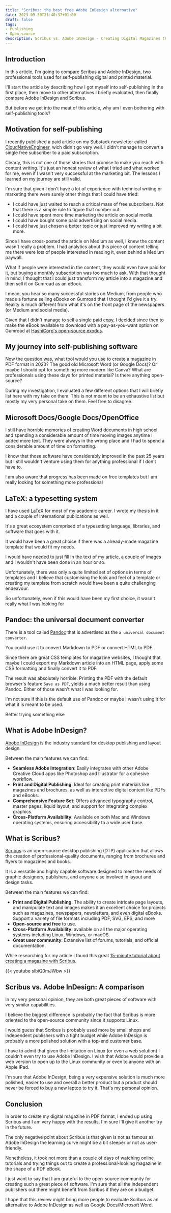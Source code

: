 ```yaml
---
title: "Scribus: the best free Adobe InDesign alternative"
date: 2023-09-30T21:40:37+01:00
draft: false
tags:
- Publishing
- Open-source
description: Scribus vs. Adobe InDesign - Creating Digital Magazines the Open-Source Way
---
```

<!--more-->

<!--- subtitle --->
<!-- Scribus vs. Adobe InDesign: Creating Digital Magazines the Open-Source Way -->

<!-- seo -->
<!--  What is the best open-source alternative to Adobe InDesign for professional looking printed and digital magazines? -->


<!--- caption --->
<!-- Photo by Bruno Martins on Unsplash  -->

## Introduction
In this article, I'm going to compare Scribus and Adobe InDesign, two professional tools used for self-publishing digital and printed material. 

I'll start the article by describing how I got myself into self-publishing in the first place, then move to other alternatives I briefly evaluated, then finally compare Adobe InDesign and Scribus.

But before we get into the meat of this article, why am I even bothering with self-publishing tools?

## Motivation for self-publishing
I recently published a paid article on my Substack newsletter called [CloudNativeEngineer](https://cloudnativeengineer.substack.com/), wich didn't go very well. I didn't manage to convert a single free subscriber to a paid subscription.

<!-- I won't make you reach -->
Clearly, this is not one of those stories that promise to make you reach with content writing. It's just an honest review of what I tried and what worked for me, even if I wasn't very successful at the marketing bit. The lessons I learned on my journey are still valid.

<!-- what and ifs -->
I'm sure that given I don't have a lot of experience with technical writing or marketing there were surely other things that I could have tried:
- I could have just waited to reach a critical mass of free subscribers. Not that there is a simple rule to figure that number out.
- I could have spent more time marketing the article on social media.
- I could have bought some paid advertising on social media.
- I could have just chosen a better topic or just improved my writing a bit more.

<!-- sell a single paid article -->
Since I have cross-posted the article on Medium as well, I knew the content wasn't really a problem. I had analytics about this piece of content telling me there were lots of people interested in reading it, even behind a Medium paywall.

What if people were interested in the content, they would even have paid for it, but buying a monthly subscription was too much to ask. With that thought in mind, I thought that I could just transform my article into a magazine and then sell it on Gumroad as an eBook.

I mean, you hear so many successful stories on Medium, from people who made a fortune selling eBooks on Gumroad that I thought I'd give it a try. Reality is much different from what it's on the front page of the newspapers (or Medium and social media).

Given that I didn't manage to sell a single paid copy, I decided since then to make the eBook available to download with a pay-as-you-want option on Gumroad at [HashiCorp's open-source exodus](https://gsantoro.gumroad.com/l/udofm). 

## My journey into self-publishing software
<!-- available tools -->
Now the question was, what tool would you use to create a magazine in PDF format in 2023? The good old Microsoft Word (or Google Docs)? Or maybe I should opt for something more modern like Canva? What are professionals using these days for printed material? Is there anything open-source?

During my investigation, I evaluated a few different options that I will briefly list here with my take on them. This is not meant to be an exhaustive list but mostly my very personal take on them. Feel free to disagree.

## Microsoft Docs/Google Docs/OpenOffice
I still have horrible memories of creating Word documents in high school and spending a considerable amount of time moving images anytime I added more text. They were always in the wrong place and I had to spend a considerable amount of time on formatting.

I know that those software have considerably improved in the past 25 years but I still wouldn't venture using them for anything professional if I don't have to.

I am also aware that progress has been made on free templates but I am really looking for something more professional

## LaTeX: a typesetting system
I have used [LaTeX](https://www.latex-project.org/) for most of my academic career. I wrote my thesis in it and a couple of international publications as well. 

It's a great ecosystem comprised of a typesetting language, libraries, and software that goes with it.

It would have been a great choice if there was a already-made magazine template that would fit my needs.

I would have needed to just fill in the text of my article, a couple of images and I wouldn't have been done in an hour or so.

Unfortunately, there was only a quite limited set of options in terms of templates and I believe that customising the look and feel of a template or creating my template from scratch would have been a quite challenging endeavour.

So unfortunately, even if this would have been my first choice, it wasn't really what I was looking for

## Pandoc: the universal document converter
There is a tool called [Pandoc](https://pandoc.org/) that is advertised as the `a universal document converter`.

You could use it to convert Markdown to PDF or convert HTML to PDF.

Since there are great CSS templates for magazine websites, I thought that maybe I could export my Markdown article into an HTML page, apply some CSS formatting and finally convert it to PDF.

The result was absolutely horrible. Printing the PDF with the default browser's feature `Save as PDF`, yields a much better result than using Pandoc. Either of those wasn't what I was looking for.

I'm not sure if this is the default use of Pandoc or maybe I wasn't using it for what it is meant to be used.

Better trying something else

## What is Adobe InDesign?
[Abobe InDesign](https://www.adobe.com/uk/products/indesign.html) is the industry standard for desktop publishing and layout design.

Between the main features we can find:
- **Seamless Adobe Integration**: Easily integrates with other Adobe Creative Cloud apps like Photoshop and Illustrator for a cohesive workflow.
- **Print and Digital Publishing**: Ideal for creating print materials like magazines and brochures, as well as interactive digital content like PDFs and eBooks.
- **Comprehensive Feature Set**: Offers advanced typography control, master pages, liquid layout, and support for integrating complex graphics.
- **Cross-Platform Availability**: Available on both Mac and Windows operating systems, ensuring accessibility to a wide user base.

## What is Scribus?
[Scribus](https://www.scribus.net/) is an open-source desktop publishing (DTP) application that allows the creation of professional-quality documents, ranging from brochures and flyers to magazines and books. 

It is a versatile and highly capable software designed to meet the needs of graphic designers, publishers, and anyone else involved in layout and design tasks. 

Between the main features we can find:
- **Print and Digital Publishing**. The ability to create intricate page layouts, and manipulate text and images makes it an excellent choice for projects such as magazines, newspapers, newsletters, and even digital eBooks. Support a variety of file formats including PDF, SVG, EPS, and more
- **Open-source and free** to use.
- **Cross-Platform Availability**: available on all the major operating systems including Linux, Windows, or macOS.
- **Great user community**: Extensive list of forums, tutorials, and official documentation.


While researching for my article I found this great  [15-minute tutorial about creating a magazine with Scribus](https://www.youtube.com/watch?v=slbiQ0mJWbw&list=WL&index=1).

{{< youtube slbiQ0mJWbw >}}

## Scribus vs. Adobe InDesign: A comparison
In my very personal opinion, they are both great pieces of software with very similar capabilities.

I believe the biggest difference is probably the fact that Scribus is more oriented to the open-source community since it supports Linux.

I would guess that Scribus is probably used more by small shops and independent publishers with a tight budget while Adobe InDesign is probably a more polished solution with a top-end customer base.

I have to admit that given the limitation on Linux (or even a web solution) I couldn't even try to use Adobe InDesign. I wish that Adobe would provide a web version to open up to the Linux community or even to anyone with an Apple iPad.

I'm sure that Adobe InDesign, being a very expensive solution is much more polished, easier to use and overall a better product but a product should never be forced to buy a new laptop to try it. That's my personal opinion.

## Conclusion
In order to create my digital magazine in PDF format, I ended up using Scribus and I am very happy with the results. I'm sure I'll give it another try in the future.

The only negative point about Scribus is that given is not as famous as Adobe InDesign the learning curve might be a bit steeper or not as user-friendly.

Nonetheless, it took not more than a couple of days of watching online tutorials and trying things out to create a professional-looking magazine in the shape of a PDF eBook.

I just want to say that I am grateful to the open-source community for creating such a great piece of software. I'm sure that all the independent publishers out there might benefit from Scribus if they are on a budget.

I hope that this review might bring more people to evaluate Scribus as an alternative to Adobe InDesign as well as Google Docs/Microsoft Word.